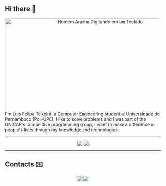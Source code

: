 ## Hi there 👋

<div align="center">
    <img src="https://media1.tenor.com/m/Z5ZVoBzIYTUAAAAd/spider-man-into-the-spider-verse-computer.gif" width="600" height="300" alt="Homem Aranha Digitando em um Teclado">
</div>
I'm Luis Felipe Teixeira, a Computer Engineering student at Universidade de Pernambuco (Poli-UPE), I like to solve problems and I was part of the UNICAP's competitive programming group, I want to make a difference in people's lives through my knowledge and technologies.


----
<div align="center" style="display: flex; justify-content: center; gap: 6px;">
  <img src="https://github-readme-stats.vercel.app/api/top-langs/?username=luisfteixeira11&hide_progress=true" />
  <img src="https://github-readme-stats.vercel.app/api?username=luisfteixeira11&hide=contribs,issues" />
</div>

----

## Contacts ✉️

<div align="center">
    <a href="https://www.linkedin.com/in/luis-felipe-teixeira-0718182a6" target="_blank"><img src="https://img.shields.io/badge/-LinkedIn-%230077B5?style=for-the-badge&logo=linkedin&logoColor=white"></a>
    <a href="mailto:luisfteixeira117@gmail.com?subject=Contato%21&body=Oi%20Luis%21%20Gostaria%20de%20entrar%20em%20contato." target="_blank"><img src="https://img.shields.io/badge/Gmail-D14836?style=for-the-badge&logo=gmail&logoColor=white"></a>
</div>
